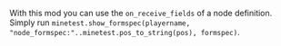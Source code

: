 With this mod you can use the `on_receive_fields` of a node definition.
Simply run `minetest.show_formspec(playername, "node_formspec:"..minetest.pos_to_string(pos), formspec)`.
